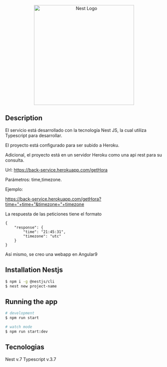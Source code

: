 <p align="center">
  <a href="http://nestjs.com/" target="blank"><img src="https://nestjs.com/img/logo_text.svg" width="320" alt="Nest Logo" /></a>
</p>

## Description

El servicio está desarrollado con la tecnología Nest JS, la cual utiliza Typescript para desarrollar. 

El proyecto está configurado para ser subido a Heroku. 


Adicional, el proyecto está en un servidor Heroku como una api rest para su consulta.

Url: https://back-service.herokuapp.com/getHora

Parámetros: time,timezone.

Ejemplo:

https://back-service.herokuapp.com/getHora?time="+time+"&timezone="+timezone


La respuesta de las peticiones tiene el formato 
```
{
    "response": {
        "time": "21:45:31",
        "timezone": "utc"
    }
}
```

Así mismo, se creo una webapp en Angular9 

## Installation Nestjs

```bash
$ npm i -g @nestjs/cli
$ nest new project-name
```

## Running the app

```bash
# development
$ npm run start

# watch mode
$ npm run start:dev

```

## Tecnologias

Nest v.7
Typescript v.3.7
